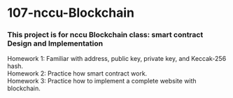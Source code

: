 # 107-nccu-Blockchain

### This project is for nccu Blockchain class: smart contract Design and Implementation <br>
Homework 1: Familiar with address, public key, private key, and Keccak-256 hash. <br>
Homework 2: Practice how smart contract work. <br>
Homework 3: Practice how to implement a complete website with blockchain.




